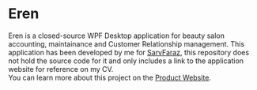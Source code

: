 # Eren
Eren is a closed-source WPF Desktop application for beauty salon accounting, maintainance and Customer Relationship management.
This application has been developed by me for <a href="https://www.Sarvfaraz.com" target="_blank">SarvFaraz</a>, this repository does not hold the source code for it and only includes a link to the application website for reference on my CV.
<br>You can learn more about this project on the <a href="https://www.erencloud.com" target="_blank">Product Website</a>.
